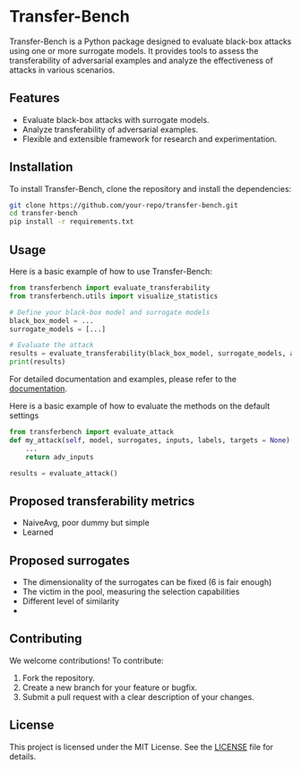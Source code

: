 # Transfer-Bench

Transfer-Bench is a Python package designed to evaluate black-box attacks using one or more surrogate models. It provides tools to assess the transferability of adversarial examples and analyze the effectiveness of attacks in various scenarios.

## Features

- Evaluate black-box attacks with surrogate models.
- Analyze transferability of adversarial examples.
- Flexible and extensible framework for research and experimentation.

## Installation

To install Transfer-Bench, clone the repository and install the dependencies:

```bash
git clone https://github.com/your-repo/transfer-bench.git
cd transfer-bench
pip install -r requirements.txt
```

## Usage

Here is a basic example of how to use Transfer-Bench:

```python
from transferbench import evaluate_transferability
from transferbench.utils import visualize_statistics

# Define your black-box model and surrogate models
black_box_model = ...
surrogate_models = [...]

# Evaluate the attack
results = evaluate_transferability(black_box_model, surrogate_models, attack_method="NaiveAvg")
print(results)
```

For detailed documentation and examples, please refer to the [documentation](docs/).


Here is a basic example of how to evaluate the methods on the default settings

```python
from transferbench import evaluate_attack
def my_attack(self, model, surrogates, inputs, labels, targets = None):
    ...
    return adv_inputs

results = evaluate_attack()

```
## Proposed transferability metrics
- NaiveAvg, poor dummy but simple
- Learned 

## Proposed surrogates
- The dimensionality of the surrogates can be fixed (6 is fair enough)
- The victim in the pool, measuring the selection capabilities
- Different level of similarity
- 

## Contributing

We welcome contributions! To contribute:

1. Fork the repository.
2. Create a new branch for your feature or bugfix.
3. Submit a pull request with a clear description of your changes.

## License

This project is licensed under the MIT License. See the [LICENSE](LICENSE) file for details.
